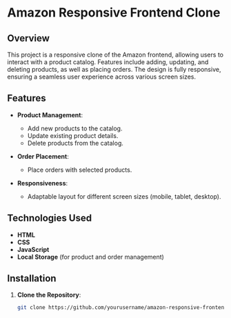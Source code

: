 # Amazon Responsive Frontend Clone

## Overview

This project is a responsive clone of the Amazon frontend, allowing users to interact with a product catalog. Features include adding, updating, and deleting products, as well as placing orders. The design is fully responsive, ensuring a seamless user experience across various screen sizes.

## Features

- **Product Management**:
  - Add new products to the catalog.
  - Update existing product details.
  - Delete products from the catalog.

- **Order Placement**:
  - Place orders with selected products.
  
- **Responsiveness**:
  - Adaptable layout for different screen sizes (mobile, tablet, desktop).

## Technologies Used

- **HTML**
- **CSS**
- **JavaScript**
- **Local Storage** (for product and order management)

## Installation

1. **Clone the Repository**:

   ```bash
   git clone https://github.com/yourusername/amazon-responsive-frontend-clone.git
